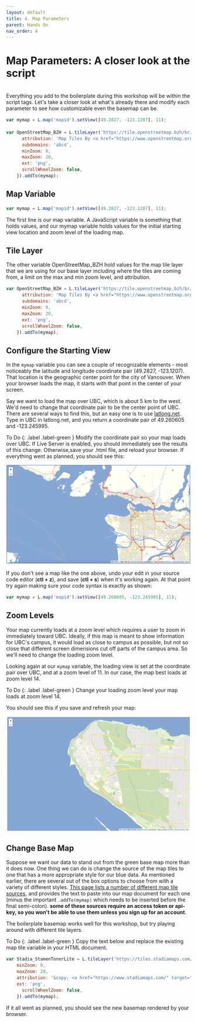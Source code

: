 ```yaml
---
layout: default
title: 4. Map Parameters 
parent: Hands On
nav_order: 4
---
```


# Map Parameters: A closer look at the script
<br>
Everything you add to the boilerplate during this workshop will be within the script tags. Let's take a closer look at what's already there and modify each parameter to see how customizable even the basemap can be. 


```js
var mymap = L.map('mapid').setView([49.2827, -123.1207], 11);

var OpenStreetMap_BZH = L.tileLayer('https://tile.openstreetmap.bzh/br/{z}/{x}/{y}.png', {
      attribution: 'Map Tiles By <a href="https://www.openstreetmap.org/copyright">OpenStreetMap</a> contributors, Tiles courtesy of <a href="http://www.openstreetmap.bzh/" target="_blank">Breton OpenStreetMap Team</a>',
      subdomains: 'abcd',
      minZoom: 0,
      maxZoom: 20,
      ext: 'png',
      scrollWheelZoom: false,
    }).addTo(mymap);
```

## Map Variable

```js
var mymap = L.map('mapid').setView([49.2827, -123.1207], 11);
```
The first line is our map variable. A JavaScript variable is something that holds values, and our mymap variable holds values for the initial starting view location and zoom level of the loading map.


## Tile Layer 
The other variable OpenStreetMap_BZH hold values for the map tile layer that we are using for our base layer including where the tiles are coming from, a limit on the max and min zoom level, and attribution.
```js
var OpenStreetMap_BZH = L.tileLayer('https://tile.openstreetmap.bzh/br/{z}/{x}/{y}.png', {
      attribution: 'Map Tiles By <a href="https://www.openstreetmap.org/copyright">OpenStreetMap</a> contributors, Tiles courtesy of <a href="http://www.openstreetmap.bzh/" target="_blank">Breton OpenStreetMap Team</a>',
      subdomains: 'abcd',
      minZoom: 0,
      maxZoom: 20,
      ext: 'png',
      scrollWheelZoom: false,
    }).addTo(mymap);
```


## Configure the Starting View
In the <code>mymap</code> variable you can see a couple of recognizable elements - most noticeably the latitude and longitude coordinate pair (49.2827, -123.1207). That location is the geographic center point for the city of Vancouver. When your browser loads the map, it starts with that point in the center of your screen.

Say we want to load the map over UBC, which is about 5 km to the west. We'd need to change that coordinate pair to be the center point of UBC. There are several ways to find this, but an easy one is to use [latlong.net](https://www.latlong.net/). Type in UBC in latlong.net, and you return a coordinate pair of 49.260605 and -123.245995.


To Do
{: .label .label-green }
Modify the coordinate pair so your map loads over UBC. If Live Server is enabled, you should immediately see the results of this change. Otherwise,save your .html file, and reload your browser. If everything went as planned, you should see this:


![Map loads over the center of UBC](map02.png "Your second map loads over UBC")

If you don't see a map like the one above, undo your edit in your source code editor (**ctl + z**), and save (**ctl + s**) when it's working again. At that point try again making sure your code syntax is exactly as shown:

```js
var mymap = L.map('mapid').setView([49.260605, -123.245995], 11);
```

## Zoom Levels
Your map currently loads at a zoom level which requires a user to zoom in immediately toward UBC. Ideally, if this map is meant to show information for UBC's campus, it would load as close to campus as possible, but not so close that different screen dimensions cut off parts of the campus area. So we'll need to change the loading zoom level.

Looking again at our <code>mymap</code> variable, the loading view is set at the coordinate pair over UBC, and at a zoom level of 11. In our case, the map best loads at zoom level 14.


To Do
{: .label .label-green }
Change your loading zoom level your map loads at zoom level 14.    


You should see this if you save and refresh your map:

![Map loads over the center of UBC!](map03.png "Map loads over the center of UBC!")


## Change Base Map

Suppose we want our data to stand out from the green base map more than it does now. One thing we can do is change the source of the map tiles to one that has a more appropriate style for our blue data. As mentioned earlier, there are several out of the box options to choose from with a variety of different styles. [This page lists a number of different map tile sources](https://leaflet-extras.github.io/leaflet-providers/preview/), and provides the text to paste into our map document for each one (minus the important <code>.addTo(mymap)</code> which needs to be inserted before the final semi-colon). **some of these sources require an access token or api-key, so you won't be able to use them unless you sign up for an account**. 

    
The boilerplate basemap works well for this workshop, but try playing around with different tile layers. 


To Do
{: .label .label-green }
Copy the text below and replace the existing map tile variable in your HTML document.


```js
var Stadia_StamenTonerLite = L.tileLayer('https://tiles.stadiamaps.com/tiles/stamen_toner_lite/{z}/{x}/{y}{r}.{ext}', {
	minZoom: 0,
	maxZoom: 20,
	attribution: '&copy; <a href="https://www.stadiamaps.com/" target="_blank">Stadia Maps</a> &copy; <a href="https://www.stamen.com/" target="_blank">Stamen Design</a> &copy; <a href="https://openmaptiles.org/" target="_blank">OpenMapTiles</a> &copy; <a href="https://www.openstreetmap.org/copyright">OpenStreetMap</a> contributors',
	ext: 'png',
      scrollWheelZoom: false,
    }).addTo(mymap);
```    

If it all went as planned, you should see the new basemap rendered by your browser. 
